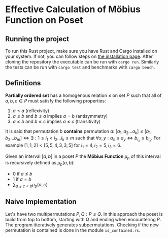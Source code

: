 # Effective Calculation of Möbius Function on Poset

## Running the project

To run this Rust project, make sure you have Rust and Cargo installed on your system. If not, you can follow steps on [the installation page](https://www.rust-lang.org/tools/install). After cloning the repository the executable can be run with `cargo run`. Similarly the tests can be run with `cargo test` and benchmarks with `cargo bench`.

## Definitions

**Partially ordered set** has a homogenous relation $\leq$ on set $P$ such that all of $a, b , c \in P$ must satisfy the following properties:

1. $a \leq a$ (reflexivity)
2. $a \leq b$ and $b \leq a$ implies $a = b$ (antisymmetry)
3. $a \leq b$ and $b \leq c$ implies $a \leq c$ (transitivity)

It is said that permutation $b$ **contains** permutation $a$: $[a_1, a_2 ... a_k] \leq [b_1, b_2 ... b_m] \iff \exists: 1 \leq i_1 < i_2 ... i_k \leq m$ such that $\forall x, y: a_x \leq a_y \iff b_{i_x} \leq b_{i_y}$. For example $[1,1,2] < [5,5,4,3,3,5]$ for $i_1 = 4, i_2 = 5, i_3 = 6$.

Given an interval $[a, b]$ in a poset $P$ the **Möbius Function** $\mu_p$ of this interval is recursively defined as $\mu_p(a, b)$:

- $0$ if $a \not\leq b$
- $1$ if $a = b$
- $\sum_{a \leq c < b} \mu_p(a, c)$

## Naive Implementation

Let's have two multipermutations $P, Q: P \leq Q$. In this approach the poset is build from top to bottom, starting with $Q$ and ending when encountering $P$. The program itteratively generates subpermutations. Checking if the new permutation is contained is done in the module `is_contained.rs`.
